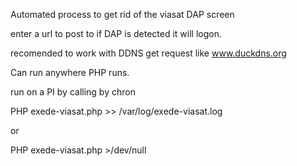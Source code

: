 Automated process to get rid of the viasat DAP screen 

enter a url to post to if DAP is detected it will logon.

recomended to work with DDNS get request like www.duckdns.org 




Can run anywhere PHP runs. 

run on a PI by calling by chron 

PHP exede-viasat.php >> /var/log/exede-viasat.log

or

PHP exede-viasat.php >/dev/null


